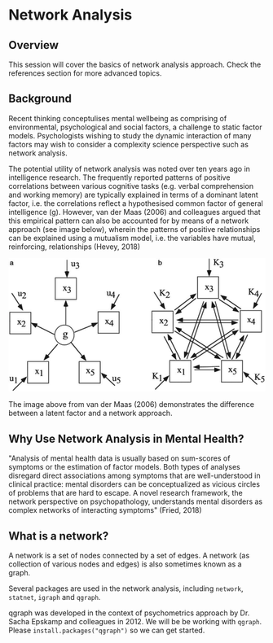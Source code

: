 
# Network Analysis

## Overview

This session will cover the basics of network analysis approach. Check the references section for more advanced topics.

## Background

Recent thinking conceptulises mental wellbeing as comprising of environmental, psychological and social factors, a challenge to static factor models. Psychologists wishing to study the dynamic interaction of many factors may wish to consider a complexity science perspective such as network analysis.

The potential utility of network analysis was noted over ten years ago in intelligence research. The frequently reported patterns of positive correlations between various cognitive tasks (e.g. verbal comprehension and working memory) are typically explained in terms of a dominant latent factor, i.e. the correlations reflect a hypothesised common factor of general intelligence (g). However, van der Maas (2006) and colleagues argued that this empirical pattern can also be accounted for by means of a network approach (see image below), wherein the patterns of positive relationships can be explained using a mutualism model, i.e. the variables have mutual, reinforcing, relationships (Hevey, 2018)

<img src="images/mutualism.png">

The image above from van der Maas (2006) demonstrates the difference between a latent factor and a network approach. 

## Why Use Network Analysis in Mental Health?

"Analysis of mental health data is usually based on sum-scores of symptoms or the estimation of factor models. Both types of analyses disregard direct associations among symptoms that are well-understood in clinical practice: mental disorders can be conceptualized as vicious circles of problems that are hard to escape. A novel research framework, the network perspective on psychopathology, understands mental disorders as complex networks of interacting symptoms" (Fried, 2018)

## What is a network?

A network is a set of nodes connected by a set of edges. A network (as collection of various nodes and edges) is also sometimes known as a graph.

Several packages are used in the network analysis, including `network`, `statnet`, `igraph` and `qgraph`.

qgraph was developed in the context of psychometrics approach by Dr. Sacha Epskamp and colleagues in 2012. We will be be working with `qgraph`. Please `install.packages("qgraph")` so we can get started.
